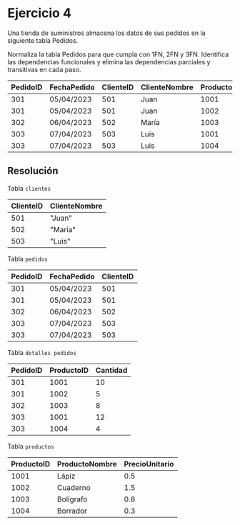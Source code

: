 # Ejercicio 4
Una tienda de suministros almacena los datos de sus pedidos en la siguiente tabla Pedidos.

Normaliza la tabla Pedidos para que cumpla con 1FN, 2FN y 3FN. Identifica las dependencias funcionales y elimina las dependencias parciales y transitivas en cada paso.

| PedidoID | FechaPedido | ClienteID | ClienteNombre | ProductoID | ProductoNombre | Cantidad | PrecioUnitario |
| ---- | ---- | ---- | ---- | ---- | ---- | ---- | ---- |
| 301 |	05/04/2023 | 501 | Juan | 1001 | Lápiz | 10 | 0.5 |
| 301 |	05/04/2023 | 501 | Juan | 1002 | Cuaderno | 5 | 1.5 |
| 302 |	06/04/2023 | 502 | María | 1003 | Bolígrafo | 8 | 0.8 |
| 303 |	07/04/2023 | 503 | Luis | 1001 | Lápiz | 12 | 0.5 |
| 303 |	07/04/2023 | 503 | Luis | 1004 | Borrador | 4 | 0.3 |

## Resolución

Tabla `clientes` 

| ClienteID | ClienteNombre |
| --- | --- |
| 501 | "Juan" |
| 502 | "María"|
| 503 | "Luis" |

Tabla `pedidos`

| PedidoID | FechaPedido | ClienteID |
| --- | --- | --- |
| 301 | 05/04/2023 | 501 | 
| 301 | 05/04/2023 | 501 | 
| 302 | 06/04/2023 | 502 | 
| 303 | 07/04/2023 | 503 | 
| 303 | 07/04/2023 | 503 | 

Tabla `detalles pedidos`

| PedidoID | ProductoID | Cantidad |
| --- | --- | --- |
| 301 | 1001 | 10 |
| 301 | 1002 | 5 |
| 302 | 1003 | 8 |
| 303 | 1001 | 12 |
| 303 | 1004 | 4 |

Tabla `productos`

| ProductoID | ProductoNombre | PrecioUnitario |
| --- | --- | --- |
| 1001 | Lápiz | 0.5 | 
| 1002 | Cuaderno | 1.5 |
| 1003 | Bolígrafo | 0.8 |
| 1004 | Borrador | 0.3 |